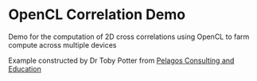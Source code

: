# OpenCL Correlation Demo
Demo for the computation of 2D cross correlations using OpenCL to farm compute across multiple devices

Example constructed by Dr Toby Potter from [Pelagos Consulting and Education](https://www.pelagos-consulting.com)
